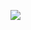 ![](https://media.discordapp.net/attachments/953017747200147487/1212477836838043688/973edaf63737015646f67f229de01f10.png?ex=65f1fafb&is=65df85fb&hm=fa0a9aa43c0bbcd17583714ac94493241627feccd5ff6b90c107185a148079ec&=&format=webp&quality=lossless&width=520&height=473)
